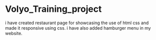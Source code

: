 # Volyo_Training_project
i have created restaurant page for showcasing the use of html css and made it responsive using css. i have also added hamburger menu in my website.
